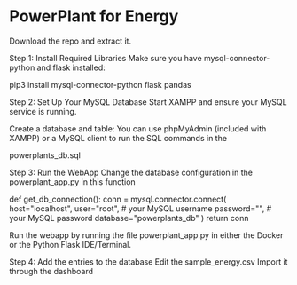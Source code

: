 # PowerPlant for Energy
Download the repo and extract it.

Step 1: Install Required Libraries
Make sure you have mysql-connector-python and flask installed:

pip3 install mysql-connector-python flask pandas

Step 2: Set Up Your MySQL Database
Start XAMPP and ensure your MySQL service is running.

Create a database and table:
You can use phpMyAdmin (included with XAMPP) or a MySQL client to run the SQL commands in the 

powerplants_db.sql

Step 3: Run the WebApp
Change the database configuration in the powerplant_app.py in this function

def get_db_connection():
    conn = mysql.connector.connect(
        host="localhost",
        user="root",  # your MySQL username
        password="",  # your MySQL password
        database="powerplants_db"
    )
    return conn

Run the webapp by running the file powerplant_app.py in either the Docker or the Python Flask IDE/Terminal.

Step 4: Add the entries to the database 
Edit the sample_energy.csv
Import it through the dashboard
